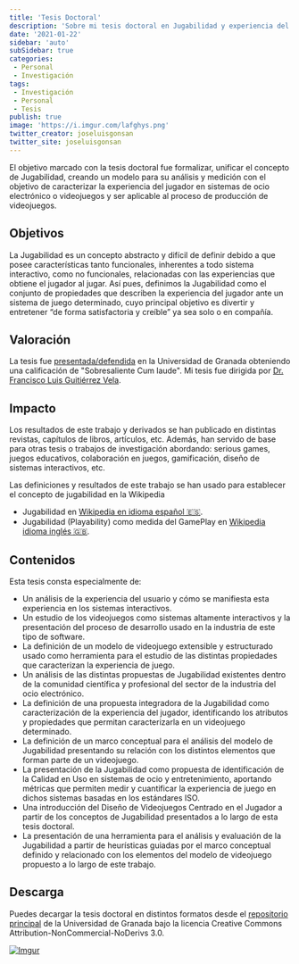 ```yaml
---
title: 'Tesis Doctoral'
description: 'Sobre mi tesis doctoral en Jugabilidad y experiencia del jugador'
date: '2021-01-22'
sidebar: 'auto'
subSidebar: true
categories:
 - Personal
 - Investigación
tags:
 - Investigación
 - Personal
 - Tesis
publish: true
image: 'https://i.imgur.com/lafghys.png'
twitter_creator: joseluisgonsan
twitter_site: joseluisgonsan
---
```

El objetivo marcado con la tesis doctoral fue formalizar, unificar el concepto de Jugabilidad, creando un modelo para su análisis y medición con el objetivo de caracterizar la experiencia del jugador en sistemas de ocio electrónico o videojuegos y ser aplicable al proceso de producción de videojuegos.

<!-- more -->

## Objetivos
La Jugabilidad es un concepto abstracto y difícil de definir debido a que posee características tanto funcionales, inherentes a todo sistema interactivo, como no funcionales, relacionadas con  las experiencias que obtiene el jugador al jugar. Así pues, definimos la Jugabilidad como el conjunto de propiedades que describen la experiencia del jugador ante un sistema de juego determinado, cuyo principal objetivo es divertir y entretener “de forma satisfactoria y creíble” ya sea solo o en compañía.

## Valoración
La tesis fue [presentada/defendida](https://dialnet.unirioja.es/servlet/tesis?codigo=20914) en la Universidad de Granada obteniendo una calificación de "Sobresaliente Cum laude". Mi tesis fue dirigida por [Dr. Francisco Luis Guitiérrez Vela](https://lsi.ugr.es/lsi/fgutierr).

## Impacto
Los resultados de este trabajo y derivados se han publicado en distintas revistas, capítulos de libros, artículos, etc. Además, han servido de base para otras tesis o trabajos de investigación abordando: serious games, juegos educativos, colaboración en juegos, gamificación, diseño de sistemas interactivos, etc. 

Las definiciones y resultados de este trabajo se han usado para establecer el concepto de jugabilidad en la Wikipedia
- Jugabilidad en [Wikipedia en idioma español 🇪🇸](https://es.wikipedia.org/wiki/Jugabilidad). 
- Jugabilidad (Playability) como medida del GamePlay en [Wikipedia idioma inglés 🇬🇧](https://en.wikipedia.org/wiki/Gameplay#Playability). 

## Contenidos
Esta tesis consta especialmente de:
- Un análisis de la experiencia del usuario y cómo se manifiesta esta experiencia en los sistemas interactivos.
- Un estudio de los videojuegos como sistemas altamente interactivos y la presentación del proceso de desarrollo usado en la industria de este tipo de software.
- La definición de un modelo de videojuego extensible y estructurado usado como herramienta para el estudio de las distintas propiedades que caracterizan la experiencia de juego.
- Un análisis de las distintas propuestas de Jugabilidad existentes dentro de la comunidad científica y profesional del sector de la industria del ocio electrónico.
- La definición de una propuesta integradora de la Jugabilidad como caracterización de la experiencia del jugador, identificando los atributos y propiedades que permitan caracterizarla en un videojuego determinado.
- La definición de un marco conceptual para el análisis del modelo de Jugabilidad presentando su relación con los distintos elementos que forman parte de un videojuego.
- La presentación de la Jugabilidad como propuesta de identificación de la Calidad en Uso en sistemas de ocio y entretenimiento, aportando métricas que permiten medir y cuantificar la experiencia de juego en dichos sistemas basadas en los estándares ISO.
- Una introducción del Diseño de Videojuegos Centrado en el Jugador a partir de los conceptos de Jugabilidad presentados a lo largo de esta tesis doctoral.
- La presentación de una herramienta para el análisis y evaluación de la Jugabilidad a partir de heurísticas guiadas por el marco conceptual definido y relacionado con los elementos del modelo de videojuego propuesto a lo largo de este trabajo.

## Descarga
Puedes decargar la tesis doctoral en distintos formatos desde el [repositorio principal](https://digibug.ugr.es/handle/10481/5671) de la Universidad de Granada bajo la licencia Creative Commons Attribution-NonCommercial-NoDerivs 3.0.

[![Imgur](https://i.imgur.com/25Q7hYg.png)](https://digibug.ugr.es/bitstream/handle/10481/5671/18931200.pdf?sequence=1&isAllowed=y)